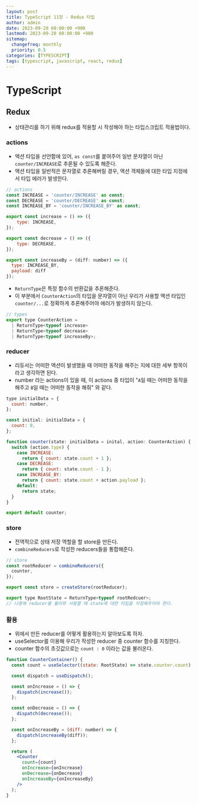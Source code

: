 ```yaml
---
layout: post
title: TypeScript 11장 - Redux 타입
author: admin
date: 2023-09-20 00:00:00 +900
lastmod: 2023-09-20 00:00:00 +900
sitemap:
  changefreq: monthly
  priority: 0.5
categories: [TYPESCRIPT]
tags: [typescript, javascript, react, redux]
---
```


# TypeScript

## Redux

- 상태관리를 하기 위해 redux를 적용할 시 작성해야 하는 타입스크립트 적용법이다.

### actions

- 액션 타입을 선언함에 있어, `as const`를 붙여주어 일반 문자열이 아닌 `counter/INCREASE`로 추론될 수 있도록 해준다.
- 액션 타입을 일반적은 문자열로 추론해버릴 경우, 액션 객체들에 대한 타입 지정에서 타입 에러가 발생한다.

```js
// actions
const INCREASE = 'counter/INCREASE' as const;
const DECREASE = 'counter/DECREASE' as const;
const INCREASE_BY = 'counter/INCREASE_BY' as const;

export const increase = () => ({
    type: INCREASE,
});

export const decrease = () => ({
    type: DECREASE,
});

export const increaseBy = (diff: number) => ({
  type: INCREASE_BY,
  payload: diff
});
```

- `ReturnType`은 특정 함수의 반환값을 추론해준다.
- 이 부분에서 `CounterAction`의 타입을 문자열이 아닌 우리가 사용할 액션 타입인 `counter/...`로 정확하게 추론해주어야 에러가 발생하지 않는다.

```js
// types
export type CounterAction =
  | ReturnType<typeof increase>
  | ReturnType<typeof decrease>
  | ReturnType<typeof increaseBy>;
```

### reducer

- 리듀서는 어떠한 액션이 발생했을 때 어떠한 동작을 해주는 지에 대한 세부 항목이라고 생각하면 된다.
- number 라는 actions이 있을 때, 이 actions 중 타입이 "`A`일 때는 어떠한 동작을 해주고 `B`일 때는 어떠한 동작을 해줘" 와 같다.

```js
type initialData = {
  count: number,
};

const initial: initialData = {
  count: 0,
};

function counter(state: initialData = inital, action: CounterAction) {
  switch (action.type) {
    case INCREASE:
      return { count: state.count + 1 };
    case DECREASE:
      return { count: state.count - 1 };
    case INCREASE_BY:
      return { count: state.count + action.payload };
    default:
      return state;
  }
}

export default counter;
```

### store

- 전역적으로 상태 저장 역할을 할 store을 만든다.
- `combineReducers`로 작성한 reducers들을 통합해준다.

```js
// store
const rootReducer = combineReducers({
  counter,
});

export const store = createStore(rootReducer);

export type RootState = ReturnType<typeof rootRedcuer>;
// 나중에 reducer를 불러와 사용할 때 state에 대한 타입을 지정해주어야 한다.
```

### 활용

- 위에서 만든 reducer를 어떻게 활용하는지 알아보도록 하자.
- useSelector를 이용해 우리가 작성한 reducer 중 counter 함수를 지칭한다.
- counter 함수의 초깃값으로는 `count : 0` 이라는 값을 불러온다.

```jsx
function CounterContainer() {
  const count = useSelector((state: RootState) => state.counter.count);

  const dispatch = useDispatch();

  const onIncrease = () => {
    dispatch(increase());
  };

  const onDecrease = () => {
    dispatch(decrease());
  };

  const onIncreaseBy = (diff: number) => {
    dispatch(increaseBy(diff));
  };

  return (
    <Counter
      count={count}
      onIncrease={onIncrease}
      onDecrease={onDecrease}
      onIncreaseBy={onIncreaseBy}
    />
  );
}
```
